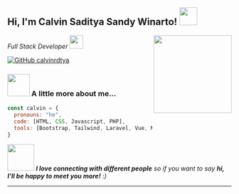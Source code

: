 <h2> Hi, I'm Calvin Saditya Sandy Winarto! <img src="https://media.giphy.com/media/42tS2cfBtj8Y/giphy.gif" width="40"></h2>
<img align='right' src="https://media.giphy.com/media/fAcQ7d1Hnx2XlY6SMe/giphy.gif" width="175">
<p><em>Full Stack Developer <img src="https://media.giphy.com/media/RN8FdaB6T1bkkI5n4I/giphy.gif" width="30">
</em></p>

[![GitHub calvinrdtya](https://img.shields.io/github/followers/calvinrdtya?label=follow&style=social)](https://github.com/calvinrdtya)


### <img src="https://media.giphy.com/media/VgCDAzcKvsR6OM0uWg/giphy.gif" width="50"> A little more about me...  

```javascript
const calvin = {
  pronouns: "he",
  code: [HTML, CSS, Javascript, PHP],
  tools: [Bootstrap, Tailwind, Laravel, Vue, MySql, <a href="https://www.figma.com/" target="_blank" rel="noreferrer"> <img src="https://www.vectorlogo.zone/logos/figma/figma-icon.svg" alt="figma" width="40" height="40"/> </a> ]
}
```

<img src="https://media.giphy.com/media/LnQjpWaON8nhr21vNW/giphy.gif" width="60"> <em><b>I love connecting with different people</b> so if you want to say <b>hi, I'll be happy to meet you more!</b> :)</em>

---
